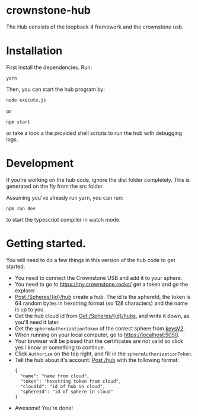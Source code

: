 # crownstone-hub

The Hub consists of the loopback 4 framework and the crownstone usb.


# Installation

First install the dependencies. Run:

```
yarn
```

Then, you can start the hub program by:

```
node execute.js
```

or

```
npm start
```

or take a look a the provided shell scripts to run the hub with debugging logs.

# Development

If you're working on the hub code, ignore the dist folder completely. This is generated on the fly from the src folder.

Assuming you've already run yarn, you can run:

```
npm run dev
```

to start the typescript compiler in watch mode.



# Getting started.

You will need to do a few things in this version of the hub code to get started.

- You need to connect the Crownstone USB and add it to your sphere.
- You need to go to https://my.crownstone.rocks/ get a token and go the explorer
- [Post /Spheres/{id}/hub](https://cloud.crownstone.rocks/explorer/#!/Sphere/Sphere_createHub) create a hub. The id is the sphereId, the token is 64 random bytes in hexstring format (so 128 characters) and the name is up to you.
- Get the hub cloud id from [Get /Spheres/{id}/hubs](https://my.crownstone.rocks/explorer/#!/Sphere/Sphere_prototype_get_hubs), and write it down, as you'll need it later.
- Get the `sphereAuthorizationToken` of the correct sphere from [keysV2](https://my.crownstone.rocks/explorer/#!/user/user_getEncryptionKeysV2).
- When running on your local computer, go to [https://localhost:5050](https://localhost:5050).
- Your browser will be pissed that the certificates are not valid so click yes i know or something to continue.
- Click `Authorize` on the top right, and fill in the `sphereAuthorizationToken`.
- Tell the hub about it's account: [Post /hub](https://localhost:5050/explorer/#/HubController/HubController.createHub) with the following format:
  ```
  {
    "name": "name from cloud",
    "token": "hexstring token from cloud",
    "cloudId": "id of hub in cloud",
    "sphereId": "id of sphere in cloud"
  }
  ```
- Awesome! You're done!

